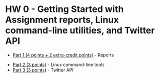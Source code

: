 # HW 0 - Getting Started with Assignment reports, Linux command-line utilities, and Twitter API

* [Part 1 (4 points + 2 extra-credit points)](part_1.md) - Reports
<!--
* [Writing DATA 440 Reports](reports.md)
* [DATA440 Report Template](data440_report_template.md)
* [Report Example](report_exemplar.pdf) (pdf)
-->
* [Part 2 (3 points)](part_2.md) - Linux command-line tools
* [Part 3 (3 points)](part_3.md) - Twitter API
<!--
* [Twitter API, twarc Setup](twitter_setup.md)
* [get_tweets.py](get_tweets.py)
* [process_tweets.py](process_tweets.py)
-->
